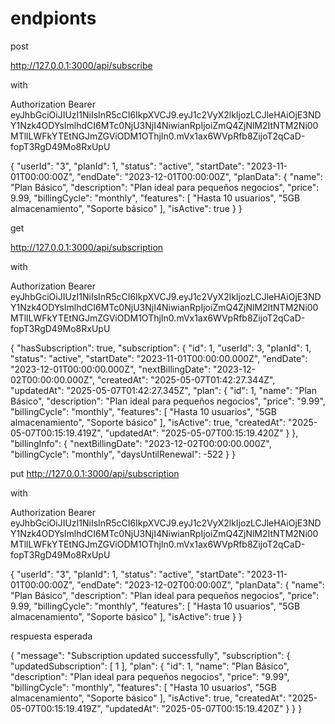 

# endpionts

post

http://127.0.0.1:3000/api/subscribe

with

Authorization
Bearer eyJhbGciOiJIUzI1NiIsInR5cCI6IkpXVCJ9.eyJ1c2VyX2lkIjozLCJleHAiOjE3NDY1Nzk4ODYsImlhdCI6MTc0NjU3NjI4NiwianRpIjoiZmQ4ZjNlM2ItNTM2Ni00MTllLWFkYTEtNGJmZGViODM1OThjIn0.mVx1ax6WVpRfb8ZijoT2qCaD-fopT3RgD49Mo8RxUpU

{
  "userId": "3",
  "planId": 1,
  "status": "active",
  "startDate": "2023-11-01T00:00:00Z",
  "endDate": "2023-12-01T00:00:00Z",
  "planData": {
    "name": "Plan Básico",
    "description": "Plan ideal para pequeños negocios",
    "price": 9.99,
    "billingCycle": "monthly",
    "features": [
        "Hasta 10 usuarios",
        "5GB almacenamiento",
        "Soporte básico"
    ],
    "isActive": true
    }
}

get

http://127.0.0.1:3000/api/subscription

with

Authorization
Bearer eyJhbGciOiJIUzI1NiIsInR5cCI6IkpXVCJ9.eyJ1c2VyX2lkIjozLCJleHAiOjE3NDY1Nzk4ODYsImlhdCI6MTc0NjU3NjI4NiwianRpIjoiZmQ4ZjNlM2ItNTM2Ni00MTllLWFkYTEtNGJmZGViODM1OThjIn0.mVx1ax6WVpRfb8ZijoT2qCaD-fopT3RgD49Mo8RxUpU

{
    "hasSubscription": true,
    "subscription": {
        "id": 1,
        "userId": 3,
        "planId": 1,
        "status": "active",
        "startDate": "2023-11-01T00:00:00.000Z",
        "endDate": "2023-12-01T00:00:00.000Z",
        "nextBillingDate": "2023-12-02T00:00:00.000Z",
        "createdAt": "2025-05-07T01:42:27.344Z",
        "updatedAt": "2025-05-07T01:42:27.345Z",
        "plan": {
            "id": 1,
            "name": "Plan Básico",
            "description": "Plan ideal para pequeños negocios",
            "price": "9.99",
            "billingCycle": "monthly",
            "features": [
                "Hasta 10 usuarios",
                "5GB almacenamiento",
                "Soporte básico"
            ],
            "isActive": true,
            "createdAt": "2025-05-07T00:15:19.419Z",
            "updatedAt": "2025-05-07T00:15:19.420Z"
        }
    },
    "billingInfo": {
        "nextBillingDate": "2023-12-02T00:00:00.000Z",
        "billingCycle": "monthly",
        "daysUntilRenewal": -522
    }
}


put 
http://127.0.0.1:3000/api/subscription


with

Authorization
Bearer eyJhbGciOiJIUzI1NiIsInR5cCI6IkpXVCJ9.eyJ1c2VyX2lkIjozLCJleHAiOjE3NDY1Nzk4ODYsImlhdCI6MTc0NjU3NjI4NiwianRpIjoiZmQ4ZjNlM2ItNTM2Ni00MTllLWFkYTEtNGJmZGViODM1OThjIn0.mVx1ax6WVpRfb8ZijoT2qCaD-fopT3RgD49Mo8RxUpU

{
  "userId": "3",
  "planId": 1,
  "status": "active",
  "startDate": "2023-11-01T00:00:00Z",
  "endDate": "2023-12-02T00:00:00Z",
  "planData": {
    "name": "Plan Básico",
    "description": "Plan ideal para pequeños negocios",
    "price": 9.99,
    "billingCycle": "monthly",
    "features": [
        "Hasta 10 usuarios",
        "5GB almacenamiento",
        "Soporte básico"
    ],
    "isActive": true
    }
}


respuesta esperada


{
    "message": "Subscription updated successfully",
    "subscription": {
        "updatedSubscription": [
            1
        ],
        "plan": {
            "id": 1,
            "name": "Plan Básico",
            "description": "Plan ideal para pequeños negocios",
            "price": "9.99",
            "billingCycle": "monthly",
            "features": [
                "Hasta 10 usuarios",
                "5GB almacenamiento",
                "Soporte básico"
            ],
            "isActive": true,
            "createdAt": "2025-05-07T00:15:19.419Z",
            "updatedAt": "2025-05-07T00:15:19.420Z"
        }
    }
}
